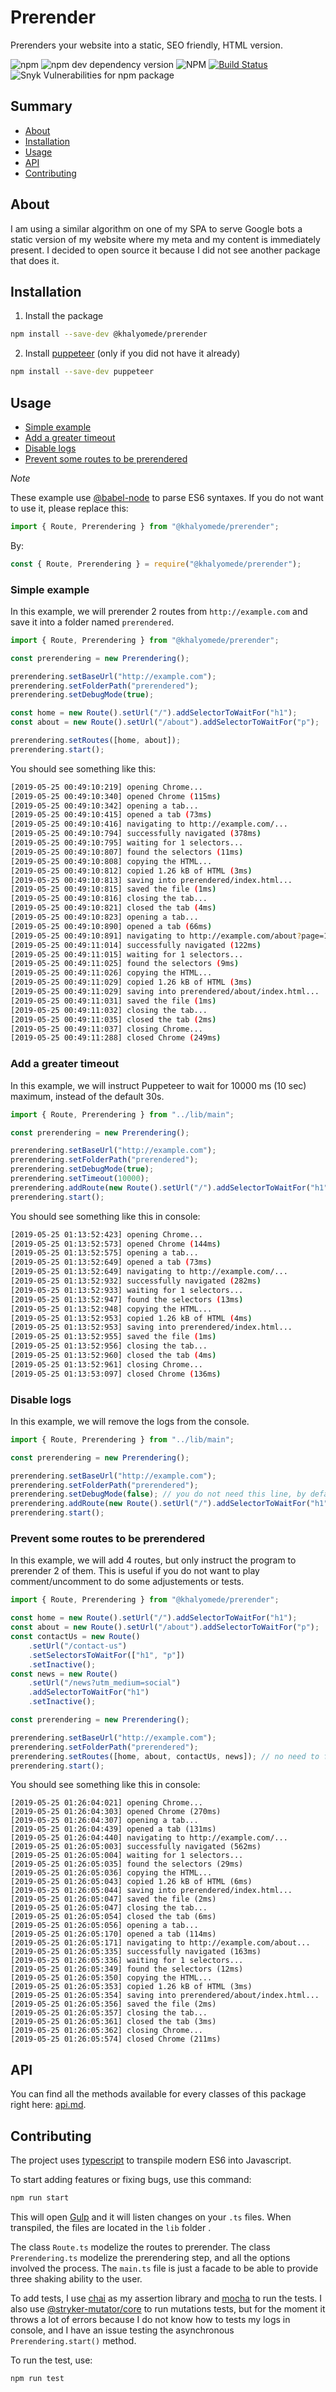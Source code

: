 # Prerender

Prerenders your website into a static, SEO friendly, HTML version.

![npm](https://img.shields.io/npm/v/@khalyomede/prerender.svg) ![npm dev dependency version](https://img.shields.io/npm/dependency-version/@khalyomede/prerender/dev/puppeteer.svg) ![NPM](https://img.shields.io/npm/l/@khalyomede/prerender.svg)
[![Build Status](https://travis-ci.com/khalyomede/prerender.svg?branch=master)](https://travis-ci.com/khalyomede/prerender) ![Snyk Vulnerabilities for npm package](https://img.shields.io/snyk/vulnerabilities/npm/@khalyomede/prerender.svg)

## Summary

- [About](#about)
- [Installation](#installation)
- [Usage](#usage)
- [API](#api)
- [Contributing](#contributing)

## About

I am using a similar algorithm on one of my SPA to serve Google bots a static version of my website where my meta and my content is immediately present. I decided to open source it because I did not see another package that does it.

## Installation

1. Install the package

```bash
npm install --save-dev @khalyomede/prerender
```

2. Install [puppeteer](https://www.npmjs.com/package/puppeteer) (only if you did not have it already)

```bash
npm install --save-dev puppeteer
```

## Usage

- [Simple example](#simple-example)
- [Add a greater timeout](#add-a-greater-timeout)
- [Disable logs](#disable-logs)
- [Prevent some routes to be prerendered](#prevent-some-routes-to-be-prerendered)

_Note_

These example use [@babel-node](https://babeljs.io/docs/en/babel-node) to parse ES6 syntaxes. If you do not want to use it, please replace this:

```javascript
import { Route, Prerendering } from "@khalyomede/prerender";
```

By:

```javascript
const { Route, Prerendering } = require("@khalyomede/prerender");
```

### Simple example

In this example, we will prerender 2 routes from `http://example.com` and save it into a folder named `prerendered`.

```javascript
import { Route, Prerendering } from "@khalyomede/prerender";

const prerendering = new Prerendering();

prerendering.setBaseUrl("http://example.com");
prerendering.setFolderPath("prerendered");
prerendering.setDebugMode(true);

const home = new Route().setUrl("/").addSelectorToWaitFor("h1");
const about = new Route().setUrl("/about").addSelectorToWaitFor("p");

prerendering.setRoutes([home, about]);
prerendering.start();
```

You should see something like this:

```bash
[2019-05-25 00:49:10:219] opening Chrome...
[2019-05-25 00:49:10:340] opened Chrome (115ms)
[2019-05-25 00:49:10:342] opening a tab...
[2019-05-25 00:49:10:415] opened a tab (73ms)
[2019-05-25 00:49:10:416] navigating to http://example.com/...
[2019-05-25 00:49:10:794] successfully navigated (378ms)
[2019-05-25 00:49:10:795] waiting for 1 selectors...
[2019-05-25 00:49:10:807] found the selectors (11ms)
[2019-05-25 00:49:10:808] copying the HTML...
[2019-05-25 00:49:10:812] copied 1.26 kB of HTML (3ms)
[2019-05-25 00:49:10:813] saving into prerendered/index.html...
[2019-05-25 00:49:10:815] saved the file (1ms)
[2019-05-25 00:49:10:816] closing the tab...
[2019-05-25 00:49:10:821] closed the tab (4ms)
[2019-05-25 00:49:10:823] opening a tab...
[2019-05-25 00:49:10:890] opened a tab (66ms)
[2019-05-25 00:49:10:891] navigating to http://example.com/about?page=1...
[2019-05-25 00:49:11:014] successfully navigated (122ms)
[2019-05-25 00:49:11:015] waiting for 1 selectors...
[2019-05-25 00:49:11:025] found the selectors (9ms)
[2019-05-25 00:49:11:026] copying the HTML...
[2019-05-25 00:49:11:029] copied 1.26 kB of HTML (3ms)
[2019-05-25 00:49:11:029] saving into prerendered/about/index.html...
[2019-05-25 00:49:11:031] saved the file (1ms)
[2019-05-25 00:49:11:032] closing the tab...
[2019-05-25 00:49:11:035] closed the tab (2ms)
[2019-05-25 00:49:11:037] closing Chrome...
[2019-05-25 00:49:11:288] closed Chrome (249ms)
```

### Add a greater timeout

In this example, we will instruct Puppeteer to wait for 10000 ms (10 sec) maximum, instead of the default 30s.

```javascript
import { Route, Prerendering } from "../lib/main";

const prerendering = new Prerendering();

prerendering.setBaseUrl("http://example.com");
prerendering.setFolderPath("prerendered");
prerendering.setDebugMode(true);
prerendering.setTimeout(10000);
prerendering.addRoute(new Route().setUrl("/").addSelectorToWaitFor("h1"));
prerendering.start();
```

You should see something like this in console:

```bash
[2019-05-25 01:13:52:423] opening Chrome...
[2019-05-25 01:13:52:573] opened Chrome (144ms)
[2019-05-25 01:13:52:575] opening a tab...
[2019-05-25 01:13:52:649] opened a tab (73ms)
[2019-05-25 01:13:52:649] navigating to http://example.com/...
[2019-05-25 01:13:52:932] successfully navigated (282ms)
[2019-05-25 01:13:52:933] waiting for 1 selectors...
[2019-05-25 01:13:52:947] found the selectors (13ms)
[2019-05-25 01:13:52:948] copying the HTML...
[2019-05-25 01:13:52:953] copied 1.26 kB of HTML (4ms)
[2019-05-25 01:13:52:953] saving into prerendered/index.html...
[2019-05-25 01:13:52:955] saved the file (1ms)
[2019-05-25 01:13:52:956] closing the tab...
[2019-05-25 01:13:52:960] closed the tab (4ms)
[2019-05-25 01:13:52:961] closing Chrome...
[2019-05-25 01:13:53:097] closed Chrome (136ms)
```

### Disable logs

In this example, we will remove the logs from the console.

```javascript
import { Route, Prerendering } from "../lib/main";

const prerendering = new Prerendering();

prerendering.setBaseUrl("http://example.com");
prerendering.setFolderPath("prerendered");
prerendering.setDebugMode(false); // you do not need this line, by default it is false.
prerendering.addRoute(new Route().setUrl("/").addSelectorToWaitFor("h1"));
prerendering.start();
```

### Prevent some routes to be prerendered

In this example, we will add 4 routes, but only instruct the program to prerender 2 of them. This is useful if you do not want to play comment/uncomment to do some adjustements or tests.

```javascript
import { Route, Prerendering } from "@khalyomede/prerender";

const home = new Route().setUrl("/").addSelectorToWaitFor("h1");
const about = new Route().setUrl("/about").addSelectorToWaitFor("p");
const contactUs = new Route()
	.setUrl("/contact-us")
	.setSelectorsToWaitFor(["h1", "p"])
	.setInactive();
const news = new Route()
	.setUrl("/news?utm_medium=social")
	.addSelectorToWaitFor("h1")
	.setInactive();

const prerendering = new Prerendering();

prerendering.setBaseUrl("http://example.com");
prerendering.setFolderPath("prerendered");
prerendering.setRoutes([home, about, contactUs, news]); // no need to filter them here, you did it per route.
prerendering.start();
```

You should see something like this in console:

```
[2019-05-25 01:26:04:021] opening Chrome...
[2019-05-25 01:26:04:303] opened Chrome (270ms)
[2019-05-25 01:26:04:307] opening a tab...
[2019-05-25 01:26:04:439] opened a tab (131ms)
[2019-05-25 01:26:04:440] navigating to http://example.com/...
[2019-05-25 01:26:05:003] successfully navigated (562ms)
[2019-05-25 01:26:05:004] waiting for 1 selectors...
[2019-05-25 01:26:05:035] found the selectors (29ms)
[2019-05-25 01:26:05:036] copying the HTML...
[2019-05-25 01:26:05:043] copied 1.26 kB of HTML (6ms)
[2019-05-25 01:26:05:044] saving into prerendered/index.html...
[2019-05-25 01:26:05:047] saved the file (2ms)
[2019-05-25 01:26:05:047] closing the tab...
[2019-05-25 01:26:05:054] closed the tab (6ms)
[2019-05-25 01:26:05:056] opening a tab...
[2019-05-25 01:26:05:170] opened a tab (114ms)
[2019-05-25 01:26:05:171] navigating to http://example.com/about...
[2019-05-25 01:26:05:335] successfully navigated (163ms)
[2019-05-25 01:26:05:336] waiting for 1 selectors...
[2019-05-25 01:26:05:349] found the selectors (12ms)
[2019-05-25 01:26:05:350] copying the HTML...
[2019-05-25 01:26:05:353] copied 1.26 kB of HTML (3ms)
[2019-05-25 01:26:05:354] saving into prerendered/about/index.html...
[2019-05-25 01:26:05:356] saved the file (2ms)
[2019-05-25 01:26:05:357] closing the tab...
[2019-05-25 01:26:05:361] closed the tab (3ms)
[2019-05-25 01:26:05:362] closing Chrome...
[2019-05-25 01:26:05:574] closed Chrome (211ms)
```

## API

You can find all the methods available for every classes of this package right here: [api.md](api.md).

## Contributing

The project uses [typescript](#https://www.npmjs.com/package/typescript) to transpile modern ES6 into Javascript.

To start adding features or fixing bugs, use this command:

```bash
npm run start
```

This will open [Gulp](https://www.npmjs.com/package/gulp) and it will listen changes on your `.ts` files. When transpiled, the files are located in the `lib` folder .

The class `Route.ts` modelize the routes to prerender. The class `Prerendering.ts` modelize the prerendering step, and all the options involved the process. The `main.ts` file is just a facade to be able to provide three shaking ability to the user.

To add tests, I use [chai](https://www.npmjs.com/package/chai) as my assertion library and [mocha](https://www.npmjs.com/package/mocha) to run the tests. I also use [@stryker-mutator/core](https://www.npmjs.com/package/@stryker-mutator/core) to run mutations tests, but for the moment it throws a lot of errors because I do not know how to tests my logs in console, and I have an issue testing the asynchronous `Prerendering.start()` method.

To run the test, use:

```bash
npm run test
```
